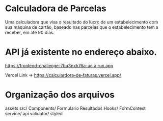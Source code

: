 # Calculadora de Parcelas
Uma calculadora que visa o resultado do lucro de um estabelecimento com sua máquina de cartão, baseado nas parcelas que o estabelecimento tem a receber, em até 90 dias.

# API já existente no endereço abaixo. 
https://frontend-challenge-7bu3nxh76a-uc.a.run.app

Vercel Link => https://calculardora-de-faturas.vercel.app/


# Organização dos arquivos
assets  <!-- Banco de img utilizado na aplicação, mantive ela em PNG original por se tratar de uma aplicação com poucas features para carregar -->
src/
    Components/
        Formulario  <!-- Formulario onde o usuário insere os dados, que vão para Context/FormContext -->
        Resultados <!-- Resultados gerados em Hooks/FormContext-->
    Hooks/
        FormContext <!-- Requisições e tratamento da saída de dados do formulario, resultados vão para Components/Resultados -->
    service/
        api  <!-- Construção da base da API com axios -->
    validator/  <!-- formScheema que é usado em Components/Formulario -->
styled  <!-- Estilização através de styled-components para <Main> situada em App.tsx -->
